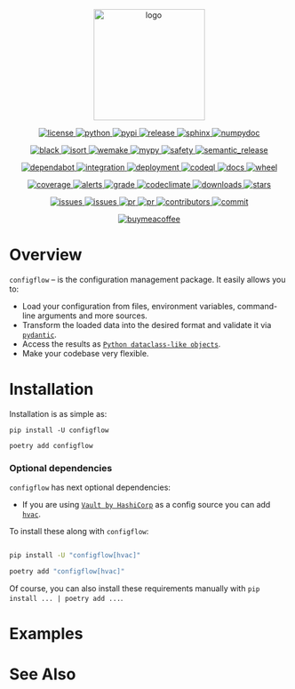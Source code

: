 <!--suppress HtmlDeprecatedAttribute -->
<div align="center">
  <a href="https://pypi.org/project/configflow">
    <img alt="logo" src="https://github.com/volodymyrPivoshenko/configflow/blob/main/docs/_static/assets/logo.svg?raw=True" height=200>
  </a>
</div>

<p align="center">
  <a href="https://opensource.org/licenses/BSD-3-Clause">
    <img alt="license" src="https://img.shields.io/pypi/l/configflow?logo=opensourceinitiative">
  </a>
  <a href="https://pypi.org/project/configflow">
    <img alt="python" src="https://img.shields.io/pypi/pyversions/configflow?logo=python">
  </a>
  <a href="https://pypi.org/project/configflow">
    <img alt="pypi" src="https://img.shields.io/pypi/v/configflow?logo=pypi">
  </a>
  <a href="https://github.com/volodymyrPivoshenko/configflow/releases">
    <img alt="release" src="https://img.shields.io/github/v/release/volodymyrPivoshenko/configflow?logo=github">
  </a>
  <a href="https://www.sphinx-doc.org/en/master">
    <img alt="sphinx" src="https://img.shields.io/badge/made_with-Sphinx-1f425f.svg?logo=readthedocs">
  </a>
  <a href="https://numpydoc.readthedocs.io/en/latest/format.html">
    <img alt="numpydoc" src="https://img.shields.io/badge/docstrings-numpy-1f425f.svg?logo=numpy">
  </a>
</p>

<p align="center">
  <a href="https://github.com/psf/black">
    <img alt="black" src="https://img.shields.io/badge/code_style-black-black.svg?logo=windowsterminal">
  </a>
  <a href="https://pycqa.github.io/isort/index.html">
    <img alt="isort" src="https://img.shields.io/badge/imports-isort-black.svg?logo=windowsterminal">
  </a>
  <a href="https://wemake-python-stylegui.de/en/latest/index.html">
    <img alt="wemake" src="https://img.shields.io/badge/style-wemake-black.svg?logo=windowsterminal">
  </a>
  <a href="https://mypy.readthedocs.io/en/stable/index.html">
    <img alt="mypy" src="https://img.shields.io/badge/mypy-checked-success.svg?logo=python">
  </a>
  <a href="https://github.com/pyupio/safety">
    <img alt="safety" src="https://img.shields.io/badge/safety-checked-success.svg?logo=windowsterminal">
  </a>
  <a href="https://github.com/semantic-release/semantic-release">
    <img alt="semantic_release" src="https://img.shields.io/badge/semantic_release-angular-e10079?logo=semantic-release">
  </a>
</p>

<p align="center">
  <a href="https://github.com/dependabot">
    <img alt="dependabot" src="https://img.shields.io/badge/dependabot-enable-success?logo=Dependabot">
  </a>
  <a href="https://github.com/volodymyrPivoshenko/configflow/actions/workflows/integration.yaml">
    <img alt="integration" src="https://img.shields.io/github/workflow/status/volodymyrPivoshenko/configflow/Integration?label=integration&logo=github">
  </a>
  <a href="https://github.com/volodymyrPivoshenko/configflow/actions/workflows/deployment.yaml">
    <img alt="deployment" src="https://img.shields.io/github/workflow/status/volodymyrPivoshenko/configflow/Deployment?label=deployment&logo=github">
  </a>
  <a href="https://github.com/volodymyrPivoshenko/configflow/actions/workflows/codeql.yaml">
    <img alt="codeql" src="https://img.shields.io/github/workflow/status/volodymyrPivoshenko/configflow/CodeQL?label=codeQL&logo=github">
  </a>
  <a href="https://configflow.readthedocs.io/en/latest">
    <img alt="docs" src="https://img.shields.io/readthedocs/configflow?logo=readthedocs">
  </a>
  <a href="https://pypi.org/project/configflow">
    <img alt="wheel" src="https://img.shields.io/pypi/wheel/configflow?logo=pypi">
  </a>
</p>

<p align="center">
  <a href="https://codecov.io/gh/volodymyrPivoshenko/configflow">
    <img alt="coverage" src="https://img.shields.io/codecov/c/gh/volodymyrPivoshenko/configflow?logo=codecov&token=yyck08xfTN"/>
  </a>
  <a href="https://lgtm.com/projects/g/volodymyrPivoshenko/configflow/alerts/">
    <img alt="alerts" src="https://img.shields.io/lgtm/alerts/github/volodymyrPivoshenko/configflow?logo=lgtm"/>
  </a>
  <a href="https://lgtm.com/projects/g/volodymyrPivoshenko/configflow/context:python">
    <img alt="grade" src="https://img.shields.io/lgtm/grade/python/github/volodymyrPivoshenko/configflow?logo=lgtm"/>
  </a>
  <a href="https://codeclimate.com/github/volodymyrPivoshenko/configflow/maintainability">
    <img alt="codeclimate" src="https://img.shields.io/codeclimate/maintainability/volodymyrPivoshenko/configflow?logo=codeclimate">
  </a>
  <a href="https://pypi.org/project/configflow">
    <img alt="downloads" src="https://img.shields.io/pypi/dm/configflow?logo=pypi">
  </a>
  <a href="https://github.com/volodymyrPivoshenko/configflow/">
    <img alt="stars" src="https://img.shields.io/github/stars/volodymyrPivoshenko/configflow?logo=github">
  </a>
</p>

<p align="center">
  <a href="https://github.com/volodymyrPivoshenko/configflow/issues">
    <img alt="issues" src="https://img.shields.io/github/issues/volodymyrPivoshenko/configflow?logo=github">
  </a>
  <a href="https://github.com/volodymyrPivoshenko/configflow/issues">
    <img alt="issues" src="https://img.shields.io/github/issues-closed/volodymyrPivoshenko/configflow?logo=github">
  </a>
  <a href="https://github.com/volodymyrPivoshenko/configflow/pulls">
    <img alt="pr" src="https://img.shields.io/github/issues-pr/volodymyrPivoshenko/configflow?logo=github">
  </a>
  <a href="https://github.com/volodymyrPivoshenko/configflow/pulls">
    <img alt="pr" src="https://img.shields.io/github/issues-pr-closed/volodymyrPivoshenko/configflow?logo=github">
  </a>
  <a href="https://github.com/volodymyrPivoshenko/configflow/graphs/contributors">
    <img alt="contributors" src="https://img.shields.io/github/contributors/volodymyrPivoshenko/configflow?logo=github">
  </a>
  <a href="https://github.com/volodymyrPivoshenko/configflow/commits/main">
    <img alt="commit" src="https://img.shields.io/github/last-commit/volodymyrPivoshenko/configflow?logo=github">
  </a>

</p>

<p align="center">
  <a href="https://www.buymeacoffee.com/volo.pivoshenko" target="_blank">
    <img alt="buymeacoffee" src="https://img.shields.io/badge/buy_me_-a_coffee-ff6964?logo=buymeacoffee">
  </a>
</p>

# Overview

`configflow` – is the configuration management package. It easily allows you to:

- Load your configuration from files, environment variables, command-line arguments and more
  sources.
- Transform the loaded data into the desired format and validate it
  via [`pydantic`](https://github.com/samuelcolvin/pydantic).
- Access the results
  as [`Python dataclass-like objects`](https://docs.python.org/3/library/dataclasses.html).
- Make your codebase very flexible.

# Installation

Installation is as simple as:

```shell
pip install -U configflow

poetry add configflow
```

### Optional dependencies

`configflow` has next optional dependencies:

- If you are using [`Vault by HashiCorp`](https://www.vaultproject.io/) as a config source you can
  add [`hvac`](https://pypi.org/project/hvac).

To install these along with `configflow`:

```bash

pip install -U "configflow[hvac]"

poetry add "configflow[hvac]"
```

Of course, you can also install these requirements manually with `pip install ... | poetry add ...`.

# Examples

# See Also
